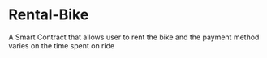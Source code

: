 # Rental-Bike
A Smart Contract that allows user to rent the bike and the payment method varies on the time spent on ride 
